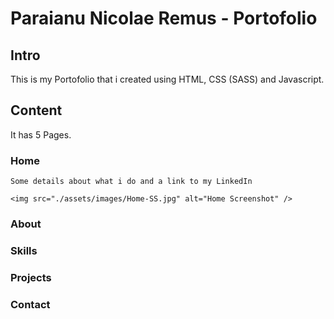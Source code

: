 # Paraianu Nicolae Remus - Portofolio

## Intro

This is my Portofolio that i created using HTML, CSS (SASS) and Javascript.

## Content

It has 5 Pages.

### Home

    Some details about what i do and a link to my LinkedIn

    <img src="./assets/images/Home-SS.jpg" alt="Home Screenshot" />

### About

### Skills

### Projects

### Contact
